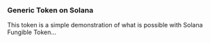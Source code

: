 ---
---
### Generic Token on Solana


This token is a simple demonstration of what is possible with Solana Fungible Token...
